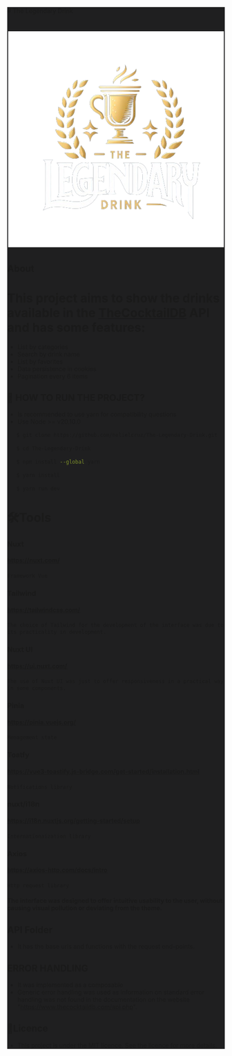 <div style="background-color: #1f1f20;">
# The Legendary Drink
<h1 align="center">
    <img src="./assets//images/_c6668a1a-b7c3-48e5-be1e-67501f56d759-removebg-preview (1).png">

## <h2>About</h2>
# This project aims to show the drinks available in the <a href="https://www.thecocktaildb.com/api.php">TheCocktailDB</a> API and has some features:



- List by categories
- Search by drink name
- List by favorites
- Data persistence in cookies
- Pagination every 6 items


## 🍹 HOW TO RUN THE PROJECT?

- Is recommended to use yarn for compatibility questions
- Use Node >= v20.10.0

 ```bash
    $ git clone https://github.com/helielcruz/The-Legendary-Drink.git
```
 ```bash
    $ cd The-Legendary-Drink
```
 ```bash
    $ npm install --global yarn
```
 ```bash
    $ yarn install
```
 ```bash
    $ yarn run dev
```


# 🛠️Tools
### Nuxt
#### <a href="https://nuxt.com/">https://nuxt.com/</a>
    Framework Vue

### Tailwind
#### <a href="https://tailwindcss.com/">https://tailwindcss.com/</a>
    The choice of Tailwind for the development of the interface was due to its practicality in development.

### Nuxt UI
#### <a href="https://ui.nuxt.com/">https://ui.nuxt.com/</a>
    The use of Nuxt UI was just to offer responsiveness in a practical way in some components.

### Pinia
#### <a href="https://pinia.vuejs.org/">https://pinia.vuejs.org/</a>
    Menagement state

### Toatfy
#### <a href="https://vue3-toastify.js-bridge.com/get-started/installation.html">https://vue3-toastify.js-bridge.com/get-started/installation.html</a>
    Notifications library

### nuxt/i18n
#### <a href="https://i18n.nuxtjs.org/getting-started/setup">https://i18n.nuxtjs.org/getting-started/setup</a>
    Internationaization library

### Axios
#### <a href="https://axios-http.com/docs/intro">https://axios-http.com/docs/intro</a>
    Http request library

#### The interface was designed to offer intuitive usability to the user, without causing visual pollution or deviating from the theme.


## API Folder
- It has the base urls and functions with the request end-points.


## ERROR HANDLING

- It was implemented as a composable
- Generic error handling was used as information on standard error handling was not found in the documentation on the website "https://www.thecocktaildb.com/api.php".

## 🧾Licence
- This project is under the MIT licence. See the licence for more details.
</div>